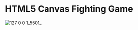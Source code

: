 # HTML5 Canvas Fighting Game
![127 0 0 1_5501_](https://github.com/chriszimbizi/fighting-game/assets/121321293/9cbc8942-27ce-45c5-941d-32ff5884ce4f)
